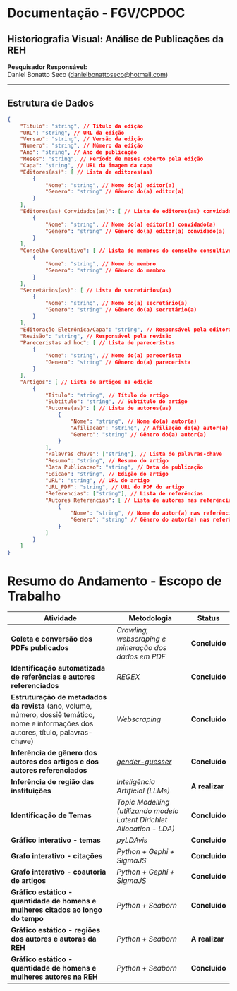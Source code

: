 
# Documentação - FGV/CPDOC
## Historiografia Visual: Análise de Publicações da REH

**Pesquisador Responsável:**  
Daniel Bonatto Seco (<danielbonattoseco@hotmail.com>)

---

## Estrutura de Dados

```json
{
    "Titulo": "string", // Título da edição
    "URL": "string", // URL da edição
    "Versao": "string", // Versão da edição
    "Numero": "string", // Número da edição
    "Ano": "string", // Ano de publicação
    "Meses": "string", // Período de meses coberto pela edição
    "Capa": "string", // URL da imagem da capa
    "Editores(as)": [ // Lista de editores(as)
        {
            "Nome": "string", // Nome do(a) editor(a)
            "Genero": "string" // Gênero do(a) editor(a)
        }
    ],
    "Editores(as) Convidados(as)": [ // Lista de editores(as) convidados(as)
        {
            "Nome": "string", // Nome do(a) editor(a) convidado(a)
            "Genero": "string" // Gênero do(a) editor(a) convidado(a)
        }
    ],
    "Conselho Consultivo": [ // Lista de membros do conselho consultivo
        {
            "Nome": "string", // Nome do membro
            "Genero": "string" // Gênero do membro
        }
    ],
    "Secretários(as)": [ // Lista de secretários(as)
        {
            "Nome": "string", // Nome do(a) secretário(a)
            "Genero": "string" // Gênero do(a) secretário(a)
        }
    ],
    "Editoração Eletrônica/Capa": "string", // Responsável pela editoração/capa
    "Revisão": "string", // Responsável pela revisão
    "Pareceristas ad hoc": [ // Lista de pareceristas
        {
            "Nome": "string", // Nome do(a) parecerista
            "Genero": "string" // Gênero do(a) parecerista
        }
    ],
    "Artigos": [ // Lista de artigos na edição
        {
            "Titulo": "string", // Título do artigo
            "Subtitulo": "string", // Subtítulo do artigo
            "Autores(as)": [ // Lista de autores(as)
                {
                    "Nome": "string", // Nome do(a) autor(a)
                    "Afiliacao": "string", // Afiliação do(a) autor(a)
                    "Genero": "string" // Gênero do(a) autor(a)
                }
            ],
            "Palavras chave": ["string"], // Lista de palavras-chave
            "Resumo": "string", // Resumo do artigo
            "Data Publicacao": "string", // Data de publicação
            "Edicao": "string", // Edição do artigo
            "URL": "string", // URL do artigo
            "URL_PDF": "string", // URL do PDF do artigo
            "Referencias": ["string"], // Lista de referências
            "Autores Referencias": [ // Lista de autores nas referências
                {
                    "Nome": "string", // Nome do autor(a) nas referências
                    "Genero": "string" // Gênero do autor(a) nas referências
                }
            ]
        }
    ]
}
```

# Resumo do Andamento - Escopo de Trabalho

| **Atividade**                                   | **Metodologia**                                                                                   | **Status**               |
|------------------------------------------------|--------------------------------------------------------------------------------------------------|--------------------------|
| **Coleta e conversão dos PDFs publicados**     | *Crawling, webscraping e mineração dos dados em PDF*                                             | **Concluído**            |
| **Identificação automatizada de referências e autores referenciados** | *REGEX*                                                                                         | **Concluído**            |
| **Estruturação de metadados da revista** (ano, volume, número, dossiê temático, nome e informações dos autores, título, palavras-chave) | *Webscraping* | **Concluído** |
| **Inferência de gênero dos autores dos artigos e dos autores referenciados** | *[gender-guesser](https://pypi.org/project/gender-guesser/)*           | **Concluído**            |
| **Inferência de região das instituições**      | *Inteligência Artificial (LLMs)*                                                                | **A realizar**           |
| **Identificação de Temas**                     | *Topic Modelling (utilizando modelo Latent Dirichlet Allocation - LDA)* | **Concluído**           |
| **Gráfico interativo - temas**                 | *pyLDAvis*                                                                               | **Concluído**           |
| **Grafo interativo - citações**                | *Python + Gephi + SigmaJS*                                                                      | **Concluído**           |
| **Grafo interativo - coautoria de artigos**    | *Python + Gephi + SigmaJS*                                                                      | **Concluído**           |
| **Gráfico estático - quantidade de homens e mulheres citados ao longo do tempo** | *Python + Seaborn*                                                                              | **Concluído**           |
| **Gráfico estático - regiões dos autores e autoras da REH** | *Python + Seaborn*                                                                              | **A realizar**           |
| **Gráfico estático - quantidade de homens e mulheres autores na REH** | *Python + Seaborn*                                                                              | **Concluído**           |

